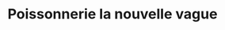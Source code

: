 ---
title: "Poissonnerie la nouvelle vague"
url: /fecamp/poissonnerie-la-nouvelle-vague/
shop: fruits de mer
---